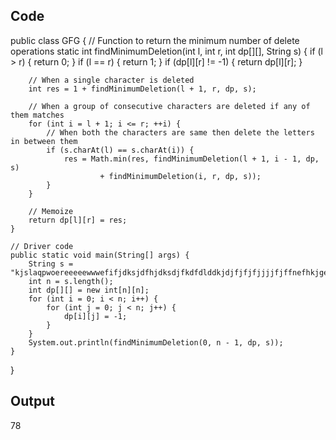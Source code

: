 ## Code

public class GFG {
    // Function to return the minimum number of delete operations
    static int findMinimumDeletion(int l, int r, int dp[][], String s) {
        if (l > r) {
            return 0;
        }
        if (l == r) {
            return 1;
        }
        if (dp[l][r] != -1) {
            return dp[l][r];
        }

        // When a single character is deleted
        int res = 1 + findMinimumDeletion(l + 1, r, dp, s);

        // When a group of consecutive characters are deleted if any of them matches
        for (int i = l + 1; i <= r; ++i) {
            // When both the characters are same then delete the letters in between them
            if (s.charAt(l) == s.charAt(i)) {
                res = Math.min(res, findMinimumDeletion(l + 1, i - 1, dp, s)
                        + findMinimumDeletion(i, r, dp, s));
            }
        }

        // Memoize
        return dp[l][r] = res;
    }

    // Driver code
    public static void main(String[] args) {
        String s = "kjslaqpwoereeeeewwwefifjdksjdfhjdksdjfkdfdlddkjdjfjfjfjjjjfjffnefhkjgefkgjefkjgkefjekihutrieruhigtefhgbjkkkknbmssdsdsfdvneurghiueor";
        int n = s.length();
        int dp[][] = new int[n][n];
        for (int i = 0; i < n; i++) {
            for (int j = 0; j < n; j++) {
                dp[i][j] = -1;
            }
        }
        System.out.println(findMinimumDeletion(0, n - 1, dp, s));
    }
}


## Output

78
